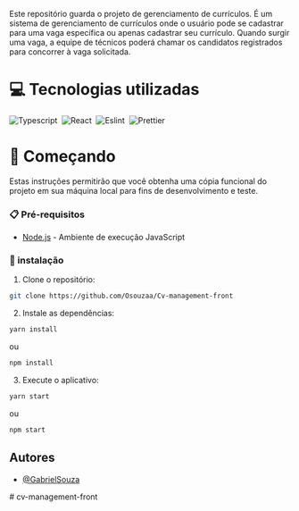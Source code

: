 


Este repositório guarda o projeto de gerenciamento de currículos. É um sistema de gerenciamento de currículos onde o usuário pode se cadastrar para uma vaga específica ou apenas cadastrar seu currículo. Quando surgir uma vaga, a equipe de técnicos poderá chamar os candidatos registrados para concorrer à vaga solicitada.

# 💻 Tecnologias utilizadas

![Typescript](https://img.shields.io/badge/-TypeScript-0D1117?style=for-the-badge&logo=typescript&labelColor=0D1117)&nbsp;
![React](https://img.shields.io/badge/-React-0D1117?style=for-the-badge&logo=react&labelColor=0D1117)&nbsp;
![Eslint](https://img.shields.io/badge/-Eslint-0D1117?style=for-the-badge&logo=eslint&labelColor=0D1117)&nbsp;
![Prettier](https://img.shields.io/badge/-Prettier-0D1117?style=for-the-badge&logo=prettier&labelColor=0D1117)&nbsp;




# 🚀 Começando

Estas instruções permitirão que você obtenha uma cópia funcional do projeto em
sua máquina local para fins de desenvolvimento e teste.

### 📋 Pré-requisitos

- [Node.js](https://nodejs.org/en) - Ambiente de execução JavaScript

### 🔧 instalação

1. Clone o repositório:

```bash
git clone https://github.com/Osouzaa/Cv-management-front
```

2. Instale as dependências:

```bash
yarn install
```

ou

```bash
npm install
```

3. Execute o aplicativo:

```bash
yarn start
```

ou

```bash
npm start
```

## Autores

- [@GabrielSouza](https://github.com/Osouzaa)

#   c v - m a n a g e m e n t - f r o n t  
 
